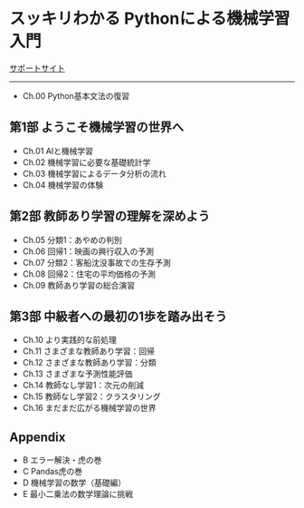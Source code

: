 # スッキリわかる Pythonによる機械学習入門

[サポートサイト](https://sukkiri.jp/books/sukkiri_ml)

---

- Ch.00 Python基本文法の復習

## 第1部 ようこそ機械学習の世界へ

- Ch.01 AIと機械学習
- Ch.02 機械学習に必要な基礎統計学
- Ch.03 機械学習によるデータ分析の流れ
- Ch.04 機械学習の体験

## 第2部 教師あり学習の理解を深めよう

- Ch.05 分類1：あやめの判別
- Ch.06 回帰1：映画の興行収入の予測
- Ch.07 分類2：客船沈没事故での生存予測
- Ch.08 回帰2：住宅の平均価格の予測
- Ch.09 教師あり学習の総合演習

## 第3部 中級者への最初の1歩を踏み出そう

- Ch.10 より実践的な前処理
- Ch.11 さまざまな教師あり学習：回帰
- Ch.12 さまざまな教師あり学習：分類
- Ch.13 さまざまな予測性能評価
- Ch.14 教師なし学習1：次元の削減
- Ch.15 教師なし学習2：クラスタリング
- Ch.16 まだまだ広がる機械学習の世界

## Appendix

- B エラー解決・虎の巻
- C Pandas虎の巻
- D 機械学習の数学（基礎編）
- E 最小二乗法の数学理論に挑戦
